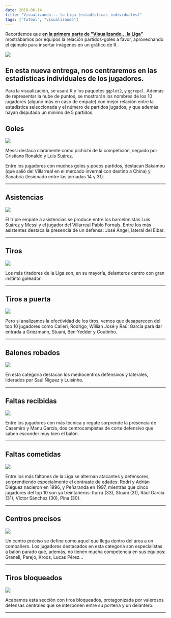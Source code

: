 ```yaml
---
date: 2018-06-14
title: "Visualizando... la Liga (estadísticas individuales)"
tags: ["futbol", "visualizando"]
---
```


Recordemos que **[en la primera parte de "Visualizando… la Liga"](/posts/20180524_vis_laliga)** mostrábamos por equipos la relación partidos-goles a favor, aprovechando el ejemplo para insertar imágenes en un gráfico de R.  

![](https://78.media.tumblr.com/83c7f152d79e0a19d87b5b896c80b934/tumblr_inline_p96l71knmR1qemyzq_1280.png)

## En esta nueva entrega, nos centraremos en las estadísticas individuales de los jugadores.  

Para la visualización, se usará R y los paquetes `ggplot2`, y `ggrepel`. Además de representar la nube de puntos, se mostrarán
los nombres de los 10 jugadores (alguno más en caso de empate) con mejor relación
entre la estadística seleccionada y el número de partidos jugados, y que además
hayan disputado un mínimo de 5 partidos.

## **Goles**

![](https://78.media.tumblr.com/9951cf1ce6bc01a4d448deb57243b248/tumblr_inline_pa61exJbb01qemyzq_1280.png)

Messi destaca claramente como pichichi de la competición, seguido por Cristiano Ronaldo y Luis Suárez.

Entre los jugadores con muchos goles y pocos partidos, destacan Bakambu (que salió del Villarreal en el mercado invernal con destino a China) y Sanabria (lesionado entre las jornadas 14 y 31).

-------

## **Asistencias**

![](https://78.media.tumblr.com/c798f93642e5c788e6f57b0965635773/tumblr_inline_pa61jgBORE1qemyzq_1280.png)

El triple empate a asistencias se produce entre los barcelonistas Luis Suárez y Messi y el jugador del Villarreal Pablo Fornals. Entre los más asistentes destaca la presencia de un defensa: José Ángel, lateral del Eibar.

-------

## **Tiros**

![](https://78.media.tumblr.com/7bdc6890d5ef64d31a25e1ddc930cd49/tumblr_inline_pa61jlHzaM1qemyzq_1280.png)

Los más tiradores de la Liga son, en su mayoría, delanteros centro con gran instinto goleador.

-------

## **Tiros a puerta**

![](https://78.media.tumblr.com/97935354ca321860f6fdf84048a490ba/tumblr_inline_pa61jppLgc1qemyzq_1280.png)

Pero si analizamos la efectividad de los tiros, vemos que desaparecen del top 10 jugadores como Calleri, Rodrigo, Willian José y Raúl García para dar entrada a Griezmann, Stuani, Ben Yedder y Coutinho.

-------

## **Balones robados**

![](https://78.media.tumblr.com/efeb3c9b922915d43ffb2274e5ab36af/tumblr_inline_pa61jvv4j21qemyzq_1280.png)

En esta categoría destacan los mediocentros defensivos y laterales, liderados por Saúl Ñíguez y Luisinho.

-------

## **Faltas recibidas**

![](https://78.media.tumblr.com/9787e79243ccab874738050e12490756/tumblr_inline_pa61obdKRx1qemyzq_1280.png)

Entre los jugadores con más técnica y regate sorprende la presencia de Casemiro y Manu García, dos centrocampistas de corte defensivo que saben esconder muy bien el balón.

-------

## **Faltas cometidas**

![](https://78.media.tumblr.com/aea60bd305e1ae5cab7b9bc5854cdafe/tumblr_inline_pa61oetR9v1qemyzq_1280.png)

Entre los más faltones de la Liga se alternan atacantes y defensores, sorprendiendo especialmente el contraste de edades: Rodri y Adrián Diéguez nacieron en 1996, y Peñaranda en 1997, mientras que cinco jugadores del top 10 son ya treintañeros: Iturra (33), Stuani (31), Rául García (31), Víctor Sánchez (30), Pina (30).

-------

## **Centros precisos**

![](https://78.media.tumblr.com/21524e24a963a6ed8170f13381eed77f/tumblr_inline_pa61oqo7Xo1qemyzq_1280.png)

Un centro preciso se define como aquel que llega dentro del área a un compañero. Los jugadores destacados en esta categoría son especialistas a balón parado que, además, no tienen mucha competencia en sus equipos: Granell, Parejo, Kroos, Lucas Pérez…

------- 

## **Tiros bloqueados**

![](https://78.media.tumblr.com/98483d5912888450cf49ff593679630d/tumblr_inline_pa61ovULKI1qemyzq_1280.png)

Acabamos esta sección con tiros bloqueados, protagonizada por valerosos defensas centrales que se interponen entre su portería y un delantero.

-------
